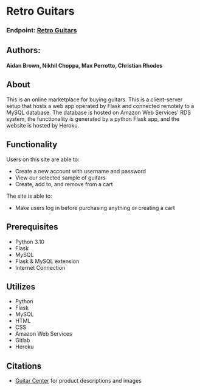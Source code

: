 # Retro Guitars
### Endpoint: [Retro Guitars](https://retro-guitars.herokuapp.com/)
## Authors: 
#### Aidan Brown, Nikhil Choppa, Max Perrotto, Christian Rhodes

## About
This is an online marketplace for buying guitars. This is a client-server setup that hosts a web app operated by Flask 
and connected remotely to a MySQL database. The database is hosted on Amazon Web Services' RDS system, the functionality
is generated by a python Flask app, and the website is hosted by Heroku.

## Functionality
Users on this site are able to:

- Create a new account with username and password
- View our selected sample of guitars
- Create, add to, and remove from a cart

The site is able to:

- Make users log in before purchasing anything or creating a cart

## Prerequisites
- Python 3.10
- Flask
- MySQL
- Flask & MySQL extension
- Internet Connection

## Utilizes
- Python
- Flask
- MySQL
- HTML
- CSS
- Amazon Web Services
- Gitlab
- Heroku

## Citations
- [Guitar Center](https://www.guitarcenter.com/) for product descriptions and images